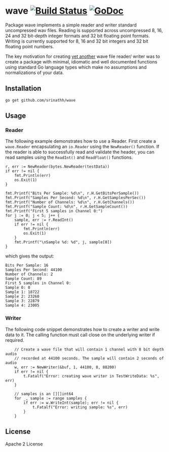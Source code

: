 # wave [![Build Status](https://travis-ci.org/srinathh/wave.svg?branch=master)](https://travis-ci.org/srinathh/wave) [![GoDoc](https://godoc.org/github.com/srinathh/wave?status.svg)](https://godoc.org/github.com/srinathh/wave)

Package wave implements a simple reader and writer standard uncompressed wav files. 
Reading is supported across uncompressed 8, 16, 24 and 32 bit-depth integer formats
and 32 bit floating point formats. Writing is currently supported for 8, 16 and 32 bit 
integers and 32 bit floating point numbers.

The key motivation for creating [yet another](http://godoc.org/?q=wave) wave file reader/
writer was to create a package with minimal, idiomatic and well documented functions 
using standard Go language types which make no assumptions and normalizations of your data.

## Installation
`go get github.com/srinathh/wave`

## Usage
### Reader
The following example demonstrates how to use a Reader. First create a `wave.Reader` encapsulating
an `io.Reader` using the `NewReader()` function. If the reader is able to successfully read and 
validate the header, you can read samples using the `ReadInt()` and `ReadFloat()` functions.
```
r, err := NewReader(bytes.NewReader(testData))
if err != nil {
    fmt.Println(err)
    os.Exit(1)
}

fmt.Printf("Bits Per Sample: %d\n", r.H.GetBitsPerSample())
fmt.Printf("Samples Per Second: %d\n", r.H.GetSamplesPerSec())
fmt.Printf("Number of Channels: %d\n", r.H.GetChannels())
fmt.Printf("Sample Count: %d\n", r.H.GetSampleCount())
fmt.Printf("First 5 samples in Channel 0:")
for j := 0; j < 5; j++ {
    sample, err := r.ReadInt()
    if err != nil {
        fmt.Println(err)
        os.Exit(1)
    }
    fmt.Printf("\nSample %d: %d", j, sample[0])
}
```
which gives the output:
```
Bits Per Sample: 16
Samples Per Second: 44100
Number of Channels: 2
Sample Count: 89
First 5 samples in Channel 0:
Sample 0: 0
Sample 1: 18722
Sample 2: 23260
Sample 3: 22879
Sample 4: 23005
```
### Writer
The following code snippet demonstrates how to create a writer and write data to it.
The calling function must call close on the underlying writer if required.
```
    // Create a wave file that will contain 1 channel with 8 bit depth audio 
    // recorded at 44100 seconds. The sample will contain 2 seconds of audio
	w, err := NewWriter(&buf, 1, 44100, 8, 88200)
	if err != nil {
		t.Fatalf("Error: creating wave writer in TestWriteData: %s", err)
	}

    // samples is an [][]int64
	for _, sample := range samples {
		if err := w.WriteInt(sample); err != nil {
			t.Fatalf("Error: writing sample: %s", err)
		}
	}
```
## License
Apache 2 License